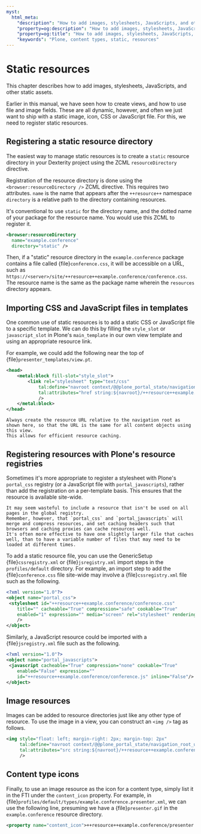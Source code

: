 ```yaml
---
myst:
  html_meta:
    "description": "How to add images, stylesheets, JavaScripts, and other static assets with Plone content types"
    "property=og:description": "How to add images, stylesheets, JavaScripts, and other static assets with Plone content types"
    "property=og:title": "How to add images, stylesheets, JavaScripts, and other static assets with Plone content types"
    "keywords": "Plone, content types, static, resources"
---
```


# Static resources

This chapter describes how to add images, stylesheets, JavaScripts, and other static assets.

Earlier in this manual, we have seen how to create views, and how to use file and image fields.
These are all dynamic, however, and often we just want to ship with a static image, icon, CSS or JavaScript file.
For this, we need to register static resources.


## Registering a static resource directory

The easiest way to manage static resources is to create a `static` resource directory in your Dexterity project using the ZCML `resourceDirectory` directive.

Registration of the resource directory is done using the `<browser:resourceDirectory />` ZCML directive.
This requires two attributes.
`name` is the name that appears after the `++resource++` namespace
`directory` is a relative path to the directory containing resources.

It's conventional to use `static` for the directory name, and the dotted name of your package for the resource name.
You would use this ZCML to register it.

```xml
<browser:resourceDirectory
  name="example.conference"
  directory="static" />
```

Then, if a "static" resource directory in the `example.conference` package contains a file called {file}`conference.css`, it will be accessible on a URL, such as `https://<server>/site/++resource++example.conference/conference.css`.
The resource name is the same as the package name wherein the `resources` directory appears.


## Importing CSS and JavaScript files in templates

One common use of static resources is to add a static CSS or JavaScript file to a specific template.
We can do this by filling the `style_slot` or `javascript_slot` in Plone's `main_template` in our own view template and using an appropriate resource link.

For example, we could add the following near the top of {file}`presenter_templates/view.pt`.

```xml
<head>
    <metal:block fill-slot="style_slot">
        <link rel="stylesheet" type="text/css"
            tal:define="navroot context/@@plone_portal_state/navigation_root_url"
            tal:attributes="href string:${navroot}/++resource++example.conference/conference.css"
            />
    </metal:block>
</head>
```

```{note}
Always create the resource URL relative to the navigation root as shown here, so that the URL is the same for all content objects using this view.
This allows for efficient resource caching.
```


## Registering resources with Plone's resource registries

Sometimes it's more appropriate to register a stylesheet with Plone's `portal_css` registry (or a JavaScript file with `portal_javascripts`), rather than add the registration on a per-template basis.
This ensures that the resource is available site-wide.

```{note}
It may seem wasteful to include a resource that isn't be used on all pages in the global registry.
Remember, however, that `portal_css` and `portal_javascripts` will merge and compress resources, and set caching headers such that browsers and caching proxies can cache resources well.
It's often more effective to have one slightly larger file that caches well, than to have a variable number of files that may need to be loaded at different times.
```

To add a static resource file, you can use the GenericSetup {file}`cssregistry.xml` or {file}`jsregistry.xml` import steps in the `profiles/default` directory. For example, an import step to add the {file}`conference.css` file site-wide may involve a {file}`cssregistry.xml` file such as the following.

```xml
<?xml version="1.0"?>
<object name="portal_css">
 <stylesheet id="++resource++example.conference/conference.css"
    title="" cacheable="True" compression="safe" cookable="True"
    enabled="1" expression="" media="screen" rel="stylesheet" rendering="import"
    />
</object>
```

Similarly, a JavaScript resource could be imported with a {file}`jsregistry.xml` file such as the following.

```xml
<?xml version="1.0"?>
<object name="portal_javascripts">
 <javascript cacheable="True" compression="none" cookable="True"
    enabled="False" expression=""
    id="++resource++example.conference/conference.js" inline="False"/>
</object>
```


## Image resources

Images can be added to resource directories just like any other type of resource.
To use the image in a view, you can construct an `<img />` tag as follows.

```xml
<img style="float: left; margin-right: 2px; margin-top: 2px"
     tal:define="navroot context/@@plone_portal_state/navigation_root_url"
     tal:attributes="src string:${navroot}/++resource++example.conference/program.gif"
     />
```


## Content type icons

Finally, to use an image resource as the icon for a content type, simply list it in the FTI under the `content_icon` property.
For example, in {file}`profiles/default/types/example.conference.presenter.xml`, we can use the following line, presuming we have a {file}`presenter.gif` in the `example.conference` resource directory.

```xml
<property name="content_icon">++resource++example.conference/presenter.gif</property>
```
